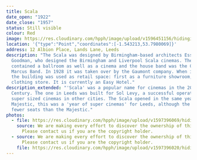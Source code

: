 ```yaml
---
title: Scala
date_open: "1922"
date_close: "1957"
status: Still visible
colour: Red
image: https://res.cloudinary.com/hpph/image/upload/v1596451156/hidinginplainsight/scala.svg
location: '{"type":"Point","coordinates":[-1.543213,53.7980069]}'
address: 12 Albion Place, Lands Lane, Leeds
description: "The Scala was designed by Birmingham-based architects Essex and
  Goodman, who designed the Birmingham and Liverpool Scala cinemas. The building
  contained a ballroom as well as a cinema and the house band was the Charlie
  Marcus Band. In 1928 it was taken over by the Gaumont company. When it closed,
  the building was used as retail space: first as a furniture showroom, later a
  clothing store. It is currently an Easy Hotel."
description_extended: "'Scala' was a popular name for cinemas in the 20th
  Century. The one in Leeds was built for Sol Levy, a successful operator of
  super sized cinemas in other cities. The Scala opened in the same year as the
  Majestic, this was a 'year of super cinemas' for Leeds, although the Scala had
  fewer seats than the Majestic."
photos:
  - file: https://res.cloudinary.com/hpph/image/upload/v1597396069/hidinginplainsight/Scala01a.jpg
    source: We are making every effort to discover the ownership of this photo.
      Please contact us if you are the copyright holder.
  - source: We are making every effort to discover the ownership of this photo.
      Please contact us if you are the copyright holder.
    file: https://res.cloudinary.com/hpph/image/upload/v1597396020/hidinginplainsight/Scala_01.jpg
---
```

